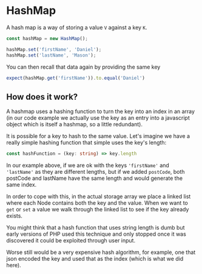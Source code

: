 HashMap
=======

A hash map is a way of storing a value `V` against a key `K`.

```typescript
const hashMap = new HashMap();

hashMap.set('firstName', 'Daniel');
hashMap.set('lastName', 'Mason');
```

You can then recall that data again by providing the same key

```typescript
expect(hashMap.get('firstName')).to.equal('Daniel')
```

How does it work?
-----------------

A hashmap uses a hashing function to turn the key into an index in an array (in our code example we actually use the 
key as an entry into a javascript object which is itself a hashmap, so a little redundant).

It is possible for a key to hash to the same value. Let's imagine we have a really simple hashing function that simple
uses the key's length:

```typescript
const hashFunction = (key: string) => key.length
```

In our example above, if we are ok with the keys `'firstName'` and `'lastName'` as they are different lengths, but if
we added `postCode`, both postCode and lastName have the same length and would generate the same index.

In order to cope with this, in the actual storage array we place a linked list where each Node contains both the key and
the value. When we want to `get` or `set` a value we walk through the linked list to see if the key already exists.

You might think that a hash function that uses string length is dumb but early versions of PHP used this technique and
only stopped once it was discovered it could be exploited through user input.

Worse still would be a very expensive hash algorithm, for example, one that json encoded the key and used that as the 
index (which is what we did here).
